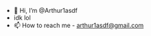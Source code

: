 - 👋 Hi, I’m @Arthur1asdf
- idk lol
- 📫 How to reach me - arthur1asdf@gmail.com


<!---
Arthur1asdf/Arthur1asdf is a ✨ special ✨ repository because its `README.md` (this file) appears on your GitHub profile.
You can click the Preview link to take a look at your changes.
--->
